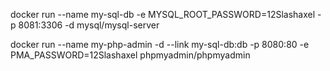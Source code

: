 docker run --name my-sql-db -e MYSQL_ROOT_PASSWORD=12Slashaxel -p 8081:3306 -d mysql/mysql-server

docker run --name my-php-admin -d --link my-sql-db:db -p 8080:80 -e PMA_PASSWORD=12Slashaxel phpmyadmin/phpmyadmin
